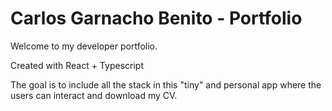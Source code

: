 # Carlos Garnacho Benito - Portfolio
Welcome to my developer portfolio.

Created with React + Typescript

The goal is to include all the stack in this "tiny" and personal app where the users can interact and download my CV.